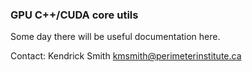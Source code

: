 ### GPU C++/CUDA core utils

Some day there will be useful documentation here.

Contact: Kendrick Smith <kmsmith@perimeterinstitute.ca>
